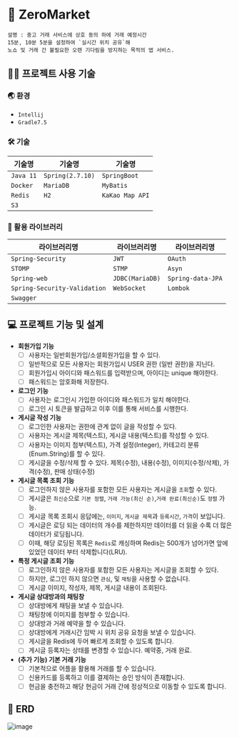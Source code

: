  # 🎁 ZeroMarket
 
    설명 : 중고 거래 서비스에 상호 동의 하에 거래 예정시간
    15분, 10분 5분을 설정하여 `실시간 위치 공유`해
    노쇼 및 거래 간 불필요한 오랜 기다림을 방지하는 목적의 앱 서비스.
    
## 👨‍💻 프로젝트 사용 기술    
  
### 🌏 환경 
  - `Intellij`
  -  `Gradle7.5`
### 🛠️ 기술 
|기술명|기술명|기술명|
|------|---|---|
|`Java 11`|`Spring(2.7.10)`|`SpringBoot`|
|`Docker`|`MariaDB`|`MyBatis`|
|`Redis`|`H2`|`KaKao Map API`|
|`S3`|||
 ### :pushpin: 활용 라이브러리 
 |라이브러리명|라이브러리명|라이브러리명|
|------|---|---|
|`Spring-Security`|`JWT`|`OAuth`|
|`STOMP`|`STMP`|`Asyn`|
|`Spring-web`|`JDBC(MariaDB)`|`Spring-data-JPA`|
|`Spring-Security-Validation`|`WebSocket`|`Lombok`|
|`Swagger`|||
    
## 💻 프로젝트 기능 및 설계

- **회원가입 기능**
    - [ ] 사용자는 일반회원가입/소셜회원가입을 할 수 있다.
    - [ ] 일반적으로 모든 사용자는 회원가입시 USER 권한 (일반 권한)을 지닌다.
    - [ ] 회원가입시 아이디와 패스워드를 입력받으며, 아이디는 unique 해야한다.
    - [ ] 패스워드는 암호화해 저장한다.

- **로그인 기능**
    - [ ] 사용자는 로그인시 가입한 아이디와 패스워드가 일치 해야한다. 
    - [ ] 로그인 시 토큰을 발급하고 이후 이를 통해 서비스를 시행한다.
  
- **게시글 작성 기능**
  - [ ] 로그인한 사용자는 권한에 관계 없이 글을 작성할 수 있다.
  - [ ] 사용자는 게시글 제목(텍스트), 게시글 내용(텍스트)를 작성할 수 있다.
  - [ ] 사용자는 이미지 첨부(텍스트), 가격 설정(Integer), 카테고리 분류(Enum.String)를 할 수 있다.
  - [ ] 게시글을 수정/삭제 할 수 있다. 제목(수정), 내용(수정), 이미지(수정/삭제), 가격(수정), 판매 상태(수정)

- **게시글 목록 조회 기능**
  - [ ] 로그인하지 않은 사용자를 포함한 모든 사용자는 게시글을 `조회`할 수 있다.
  - [ ] 게시글은 `최신순`으로 `기본 정렬`, `거래 가능(최신 순)`,`거래 완료(최신순)`도 `정렬` 가능.
  - [ ] 게시글 목록 조회시 응답에는, `이미지`, `게시글 제목`과 `등록시간`, `가격`이 보입니다.
  - [ ] 게시글은 로딩 되는 데이터의 개수를 제한하지만 데이터를 더 읽을 수록 더 많은 데이터가 로딩됩니다.
  - [ ]  이때, 해당 로딩된 목록은 `Redis`로 캐싱하며 Redis는 500개가 넘어가면 앞에 있었던 데이터 부터 삭제합니다(LRU).

- **특정 게시글 조회 기능**
  - [ ] 로그인하지 않은 사용자를 포함한 모든 사용자는 게시글을 조회할 수 있다.
  - [ ] 하지만, 로그인 하지 않으면 `관심`, 및 `채팅`을 사용할 수 없습니다.
  - [ ] 게시글 이미지, 작성자, 제목, 게시글 내용이 조회된다.

- **게시글 상대방과의 채팅창**
  - [ ] 상대방에게 채팅을 보낼 수 있습니다.
  - [ ] 채팅창에 이미지를 첨부할 수 있습니다.
  - [ ] 상대방과 거래 예약을 할 수 있습니다.
  - [ ] 상대방에게 거래시간 임박 시 위치 공유 요청을 보낼 수 있습니다.
  - [ ] 게시글을 Redis에 두어 빠르게 조회할 수 있도록 합니다.
  - [ ] 게시글 등록자는 상태를 변경할 수 있습니다. 예약중, 거래 완료.
  
- **(추가 기능) 기본 거래 기능**
  - [ ] 기본적으로 어플을 활용해 거래를 할 수 있습니다.
  - [ ] 신용카드를 등록하고 이를 결제하는 승인 방식이 존재합니다.
  - [ ] 현금을 충전하고 해당 현금이 거래 간에 정상적으로 이동할 수 있도록 합니다.
  
## 📑 ERD
![image](https://user-images.githubusercontent.com/61614348/236682705-a2be6d58-7561-4ff9-802f-06e4affe99cf.png)


